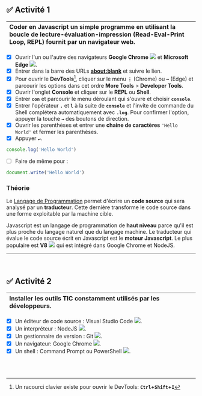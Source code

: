 <!-- ## :black_square_button: **Activité 1** -->
## :white_check_mark: **Activité 1**

|Coder en **Javascript** un simple programme en utilisant la boucle de lecture-évaluation-impression (Read-Eval-Print Loop, REPL) fournit par un navigateur web.|
|:---|
- [x] Ouvrir l'un ou l'autre des navigateurs **Google Chrome** ![](./rsc/google-chrome-small.png) et **Microsoft Edge** ![](./rsc/microsoft-edge-small.png).
- [x] Entrer dans la barre des URLs [**about:blank**](https://sangafabrice.github.io/redirect.html) et suivre le lien.
- [x] Pour ouvrir le **DevTools**[^1], cliquer sur le menu **`⋮`** (Chrome) ou **`⋯`** (Edge) et parcourir les options dans cet ordre **More Tools** > **Developer Tools**.
- [x] Ouvrir l'onglet **Console** et cliquer sur le **REPL** ou **Shell**.
- [x] Entrer **`con`** et parcourir le menu déroulant qui s'ouvre et choisir **`console`**.
- [x] Entrer l'opérateur **`.`** et **`l`** à la suite de **`console`** et l'invite de commande du Shell complétera automatiquement avec **`.log`**. Pour confirmer l'option, appuyer la touche **`→`** des boutons de direction.
- [x] Ouvrir les parenthèses et entrer une **chaine de caractères** `'Hello World'` et fermer les parenthèses.
- [x] Appuyer **`↵`**.
```js
console.log('Hello World')
```
- [ ] Faire de même pour :
```js
document.write('Hello World')
```

### Théorie

Le [Langage de Programmation](https://www.techno-science.net/glossaire-definition/Langage-de-programmation.html) permet d'écrire un **code source** qui sera analysé par un **traducteur**. Cette dernière transforme le code source dans une forme exploitable par la machine cible.

Javascript est un langage de programmation de **haut niveau** parce qu'il est plus proche du langage naturel que du langage machine. Le traducteur qui évalue le code source écrit en Javascript est le **moteur Javascript**. Le plus populaire est **V8** ![](./rsc/v8-small.png) qui est intégré dans Google Chrome et NodeJS.

---
<br>

<!-- ## :black_square_button: **Activité 2** -->
## :white_check_mark: **Activité 2**

|Installer les outils TIC constamment utilisés par les développeurs.|
|:---|
- [x] Un éditeur de code source : Visual Studio Code ![](./rsc/visual-studio-code-small.png).
- [x] Un interpréteur : NodeJS ![](./rsc/nodejs-small.png).
- [x] Un gestionnaire de version : Git ![](./rsc/git-small.png).
- [x] Un navigateur: Google Chrome ![](./rsc/google-chrome-small.png).
- [x] Un shell : Command Prompt ou PowerShell ![](./rsc/powershell-small.png).

<br>
<br>

[^1]: Un racourci clavier existe pour ouvrir le DevTools: **`Ctrl`+`Shift`+`I`**
